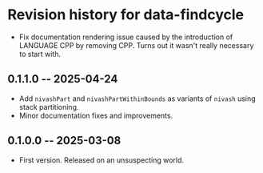 # Revision history for data-findcycle

* Fix documentation rendering issue caused by the introduction of LANGUAGE CPP
  by removing CPP. Turns out it wasn't really necessary to start with.

## 0.1.1.0 -- 2025-04-24

* Add `nivashPart` and `nivashPartWithinBounds` as variants of `nivash` using
  stack partitioning.
* Minor documentation fixes and improvements.

## 0.1.0.0 -- 2025-03-08

* First version. Released on an unsuspecting world.
